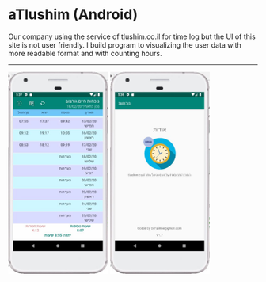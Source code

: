 # aTlushim (Android)
Our company using the service of tlushim.co.il for time log but the UI of this site is not user friendly.
I build program to visualizing the user data with more readable format and with counting hours.
<hr>
<div >
<img src="/readme_img/main.JPG" width="40%" />
<img src="/readme_img/about.JPG"  width="40%" />
  </div>
